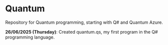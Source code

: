 # Quantum
Repository for Quantum programming, starting with Q# and Quantum Azure.  

<b>26/06/2025 (Thursday)</b>: Created quantum.qs, my first program in the Q# programming language. 
